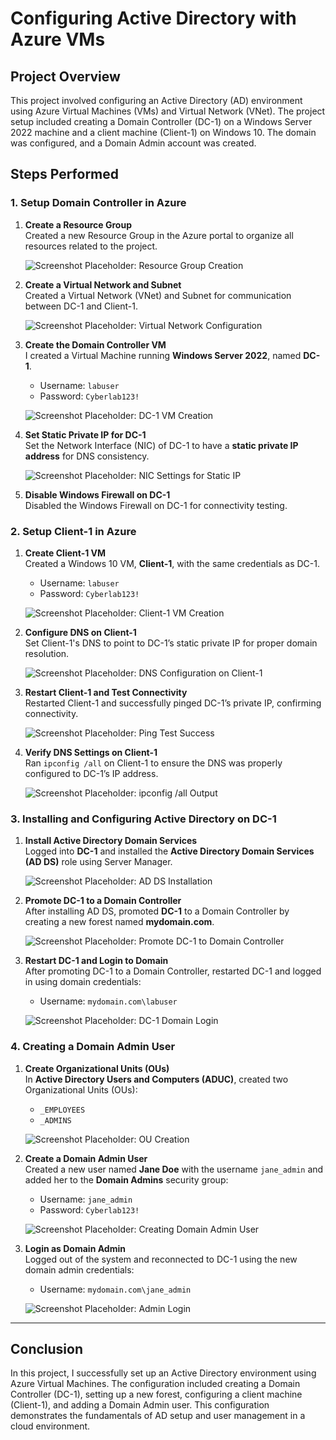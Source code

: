 # Configuring Active Directory with Azure VMs

## Project Overview
This project involved configuring an Active Directory (AD) environment using Azure Virtual Machines (VMs) and Virtual Network (VNet). The project setup included creating a Domain Controller (DC-1) on a Windows Server 2022 machine and a client machine (Client-1) on Windows 10. The domain was configured, and a Domain Admin account was created. 

## Steps Performed

### 1. Setup Domain Controller in Azure

1. **Create a Resource Group**  
   Created a new Resource Group in the Azure portal to organize all resources related to the project.

   ![Screenshot Placeholder: Resource Group Creation](#)

2. **Create a Virtual Network and Subnet**  
   Created a Virtual Network (VNet) and Subnet for communication between DC-1 and Client-1.

   ![Screenshot Placeholder: Virtual Network Configuration](#)

3. **Create the Domain Controller VM**  
   I created a Virtual Machine running **Windows Server 2022**, named **DC-1**.  
   - Username: `labuser`  
   - Password: `Cyberlab123!`

   ![Screenshot Placeholder: DC-1 VM Creation](#)

4. **Set Static Private IP for DC-1**  
   Set the Network Interface (NIC) of DC-1 to have a **static private IP address** for DNS consistency.

   ![Screenshot Placeholder: NIC Settings for Static IP](#)

5. **Disable Windows Firewall on DC-1**  
   Disabled the Windows Firewall on DC-1 for connectivity testing.

### 2. Setup Client-1 in Azure

1. **Create Client-1 VM**  
   Created a Windows 10 VM, **Client-1**, with the same credentials as DC-1.  
   - Username: `labuser`  
   - Password: `Cyberlab123!`

   ![Screenshot Placeholder: Client-1 VM Creation](#)

2. **Configure DNS on Client-1**  
   Set Client-1's DNS to point to DC-1’s static private IP for proper domain resolution.

   ![Screenshot Placeholder: DNS Configuration on Client-1](#)

3. **Restart Client-1 and Test Connectivity**  
   Restarted Client-1 and successfully pinged DC-1’s private IP, confirming connectivity.

   ![Screenshot Placeholder: Ping Test Success](#)

4. **Verify DNS Settings on Client-1**  
   Ran `ipconfig /all` on Client-1 to ensure the DNS was properly configured to DC-1’s IP address.

   ![Screenshot Placeholder: ipconfig /all Output](#)

### 3. Installing and Configuring Active Directory on DC-1

1. **Install Active Directory Domain Services**  
   Logged into **DC-1** and installed the **Active Directory Domain Services (AD DS)** role using Server Manager.

   ![Screenshot Placeholder: AD DS Installation](#)

2. **Promote DC-1 to a Domain Controller**  
   After installing AD DS, promoted **DC-1** to a Domain Controller by creating a new forest named **mydomain.com**.

   ![Screenshot Placeholder: Promote DC-1 to Domain Controller](#)

3. **Restart DC-1 and Login to Domain**  
   After promoting DC-1 to a Domain Controller, restarted DC-1 and logged in using domain credentials:  
   - Username: `mydomain.com\labuser`

   ![Screenshot Placeholder: DC-1 Domain Login](#)

### 4. Creating a Domain Admin User

1. **Create Organizational Units (OUs)**  
   In **Active Directory Users and Computers (ADUC)**, created two Organizational Units (OUs):
   - `_EMPLOYEES`  
   - `_ADMINS`

   ![Screenshot Placeholder: OU Creation](#)

2. **Create a Domain Admin User**  
   Created a new user named **Jane Doe** with the username `jane_admin` and added her to the **Domain Admins** security group:  
   - Username: `jane_admin`  
   - Password: `Cyberlab123!`

   ![Screenshot Placeholder: Creating Domain Admin User](#)

3. **Login as Domain Admin**  
   Logged out of the system and reconnected to DC-1 using the new domain admin credentials:  
   - Username: `mydomain.com\jane_admin`

   ![Screenshot Placeholder: Admin Login](#)

---

## Conclusion
In this project, I successfully set up an Active Directory environment using Azure Virtual Machines. The configuration included creating a Domain Controller (DC-1), setting up a new forest, configuring a client machine (Client-1), and adding a Domain Admin user. This configuration demonstrates the fundamentals of AD setup and user management in a cloud environment.
